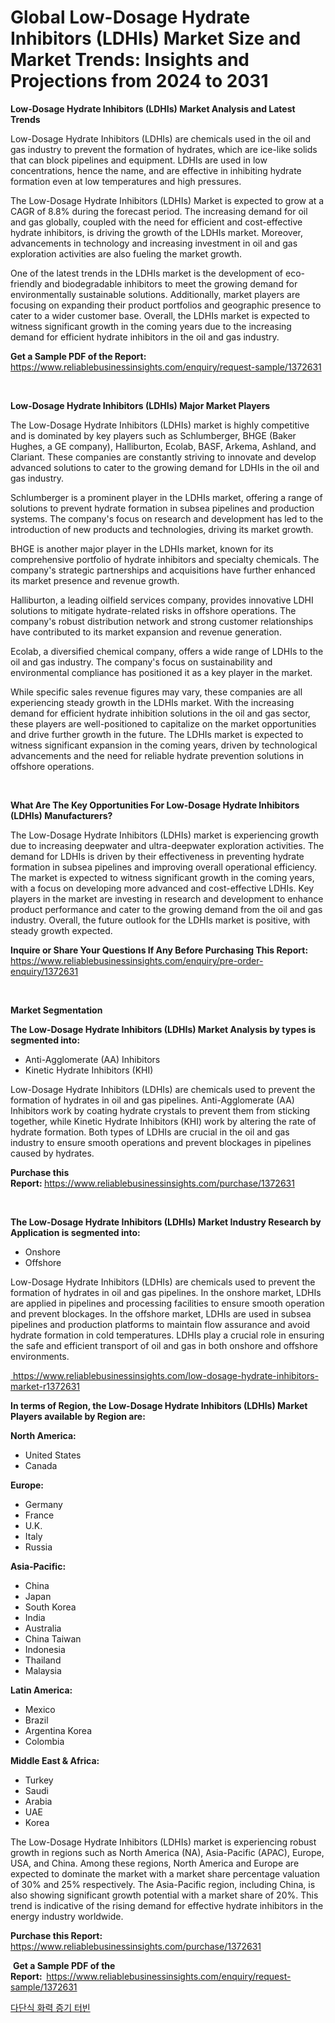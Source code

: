 <p><h1>Global Low-Dosage Hydrate Inhibitors (LDHIs) Market Size and Market Trends: Insights and Projections from 2024 to 2031</h1></p><p><strong>Low-Dosage Hydrate Inhibitors (LDHIs) Market Analysis and Latest Trends</strong></p>
<p><p>Low-Dosage Hydrate Inhibitors (LDHIs) are chemicals used in the oil and gas industry to prevent the formation of hydrates, which are ice-like solids that can block pipelines and equipment. LDHIs are used in low concentrations, hence the name, and are effective in inhibiting hydrate formation even at low temperatures and high pressures.</p><p>The Low-Dosage Hydrate Inhibitors (LDHIs) Market is expected to grow at a CAGR of 8.8% during the forecast period. The increasing demand for oil and gas globally, coupled with the need for efficient and cost-effective hydrate inhibitors, is driving the growth of the LDHIs market. Moreover, advancements in technology and increasing investment in oil and gas exploration activities are also fueling the market growth.</p><p>One of the latest trends in the LDHIs market is the development of eco-friendly and biodegradable inhibitors to meet the growing demand for environmentally sustainable solutions. Additionally, market players are focusing on expanding their product portfolios and geographic presence to cater to a wider customer base. Overall, the LDHIs market is expected to witness significant growth in the coming years due to the increasing demand for efficient hydrate inhibitors in the oil and gas industry.</p></p>
<p><strong>Get a Sample PDF of the Report:&nbsp;</strong> <a href="https://www.reliablebusinessinsights.com/enquiry/request-sample/1372631">https://www.reliablebusinessinsights.com/enquiry/request-sample/1372631</a></p>
<p>&nbsp;</p>
<p><strong>Low-Dosage Hydrate Inhibitors (LDHIs) Major Market Players</strong></p>
<p><p>The Low-Dosage Hydrate Inhibitors (LDHIs) market is highly competitive and is dominated by key players such as Schlumberger, BHGE (Baker Hughes, a GE company), Halliburton, Ecolab, BASF, Arkema, Ashland, and Clariant. These companies are constantly striving to innovate and develop advanced solutions to cater to the growing demand for LDHIs in the oil and gas industry.</p><p>Schlumberger is a prominent player in the LDHIs market, offering a range of solutions to prevent hydrate formation in subsea pipelines and production systems. The company's focus on research and development has led to the introduction of new products and technologies, driving its market growth.</p><p>BHGE is another major player in the LDHIs market, known for its comprehensive portfolio of hydrate inhibitors and specialty chemicals. The company's strategic partnerships and acquisitions have further enhanced its market presence and revenue growth.</p><p>Halliburton, a leading oilfield services company, provides innovative LDHI solutions to mitigate hydrate-related risks in offshore operations. The company's robust distribution network and strong customer relationships have contributed to its market expansion and revenue generation.</p><p>Ecolab, a diversified chemical company, offers a wide range of LDHIs to the oil and gas industry. The company's focus on sustainability and environmental compliance has positioned it as a key player in the market.</p><p>While specific sales revenue figures may vary, these companies are all experiencing steady growth in the LDHIs market. With the increasing demand for efficient hydrate inhibition solutions in the oil and gas sector, these players are well-positioned to capitalize on the market opportunities and drive further growth in the future. The LDHIs market is expected to witness significant expansion in the coming years, driven by technological advancements and the need for reliable hydrate prevention solutions in offshore operations.</p></p>
<p>&nbsp;</p>
<p><strong>What Are The Key Opportunities For Low-Dosage Hydrate Inhibitors (LDHIs) Manufacturers?</strong></p>
<p><p>The Low-Dosage Hydrate Inhibitors (LDHIs) market is experiencing growth due to increasing deepwater and ultra-deepwater exploration activities. The demand for LDHIs is driven by their effectiveness in preventing hydrate formation in subsea pipelines and improving overall operational efficiency. The market is expected to witness significant growth in the coming years, with a focus on developing more advanced and cost-effective LDHIs. Key players in the market are investing in research and development to enhance product performance and cater to the growing demand from the oil and gas industry. Overall, the future outlook for the LDHIs market is positive, with steady growth expected.</p></p>
<p><strong>Inquire or Share Your Questions If Any Before Purchasing This Report:</strong> <a href="https://www.reliablebusinessinsights.com/enquiry/pre-order-enquiry/1372631">https://www.reliablebusinessinsights.com/enquiry/pre-order-enquiry/1372631</a></p>
<p>&nbsp;</p>
<p><strong>Market Segmentation</strong></p>
<p><strong>The Low-Dosage Hydrate Inhibitors (LDHIs) Market Analysis by types is segmented into:</strong></p>
<p><ul><li>Anti-Agglomerate (AA) Inhibitors</li><li>Kinetic Hydrate Inhibitors (KHI)</li></ul></p>
<p><p>Low-Dosage Hydrate Inhibitors (LDHIs) are chemicals used to prevent the formation of hydrates in oil and gas pipelines. Anti-Agglomerate (AA) Inhibitors work by coating hydrate crystals to prevent them from sticking together, while Kinetic Hydrate Inhibitors (KHI) work by altering the rate of hydrate formation. Both types of LDHIs are crucial in the oil and gas industry to ensure smooth operations and prevent blockages in pipelines caused by hydrates.</p></p>
<p><strong>Purchase this Report:&nbsp;</strong><a href="https://www.reliablebusinessinsights.com/purchase/1372631">https://www.reliablebusinessinsights.com/purchase/1372631</a></p>
<p>&nbsp;</p>
<p><strong>The Low-Dosage Hydrate Inhibitors (LDHIs) Market Industry Research by Application is segmented into:</strong></p>
<p><ul><li>Onshore</li><li>Offshore</li></ul></p>
<p><p>Low-Dosage Hydrate Inhibitors (LDHIs) are chemicals used to prevent the formation of hydrates in oil and gas pipelines. In the onshore market, LDHIs are applied in pipelines and processing facilities to ensure smooth operation and prevent blockages. In the offshore market, LDHIs are used in subsea pipelines and production platforms to maintain flow assurance and avoid hydrate formation in cold temperatures. LDHIs play a crucial role in ensuring the safe and efficient transport of oil and gas in both onshore and offshore environments.</p></p>
<p><a href="https://www.reliablebusinessinsights.com/low-dosage-hydrate-inhibitors-market-r1372631">&nbsp;https://www.reliablebusinessinsights.com/low-dosage-hydrate-inhibitors-market-r1372631</a></p>
<p><strong>In terms of Region, the Low-Dosage Hydrate Inhibitors (LDHIs) Market Players available by Region are:</strong></p>
<p>
    <p> <strong> North America: </strong>
        <ul>
            <li>United States</li>
            <li>Canada</li>
        </ul>
        </p> 
    <p> <strong> Europe: </strong>
        <ul>
            <li>Germany</li>
            <li>France</li>
            <li>U.K.</li>
            <li>Italy</li>
            <li>Russia</li>
        </ul>
        </p> 
    <p> <strong> Asia-Pacific: </strong>
        <ul>
            <li>China</li>
            <li>Japan</li>
            <li>South Korea</li>
            <li>India</li>
            <li>Australia</li>
            <li>China Taiwan</li>
            <li>Indonesia</li>
            <li>Thailand</li>
            <li>Malaysia</li>
        </ul>
        </p> 
    <p> <strong> Latin America: </strong>
        <ul>
            <li>Mexico</li>
            <li>Brazil</li>
            <li>Argentina Korea</li>
            <li>Colombia</li>
        </ul>
        </p> 
    <p> <strong> Middle East & Africa: </strong>
        <ul>
            <li>Turkey</li>
            <li>Saudi</li>
            <li>Arabia</li>
            <li>UAE</li>
            <li>Korea</li>
        </ul>
    </p>
    </p>
<p><p>The Low-Dosage Hydrate Inhibitors (LDHIs) market is experiencing robust growth in regions such as North America (NA), Asia-Pacific (APAC), Europe, USA, and China. Among these regions, North America and Europe are expected to dominate the market with a market share percentage valuation of 30% and 25% respectively. The Asia-Pacific region, including China, is also showing significant growth potential with a market share of 20%. This trend is indicative of the rising demand for effective hydrate inhibitors in the energy industry worldwide.</p></p>
<p><strong>Purchase this Report: </strong><a href="https://www.reliablebusinessinsights.com/purchase/1372631">https://www.reliablebusinessinsights.com/purchase/1372631</a></p>
<p>&nbsp;<strong>Get a Sample PDF of the Report:&nbsp;&nbsp;</strong><a href="https://www.reliablebusinessinsights.com/enquiry/request-sample/1372631">https://www.reliablebusinessinsights.com/enquiry/request-sample/1372631</a></p>
<p><strong></strong></p>
<p><p><a href="https://medium.com/@koleledner/%EB%8B%A4%EB%8B%A8-%EC%97%B4%EB%A0%A5-%EC%B6%A9%EC%A0%84%EC%8B%9D-%EC%A6%9D%EA%B8%B0%ED%84%B0%EB%B9%88-%EC%8B%9C%EC%9E%A5%EC%9D%80-%EC%8B%9C%EC%9E%A5-%EC%A0%90%EC%9C%A0%EC%9C%A8-%EC%8B%9C%EC%9E%A5-%EB%8F%99%ED%96%A5-%EB%B0%8F-%EC%8B%9C%EC%9E%A5-%EC%84%B1%EC%9E%A5%EC%97%90-%EB%8C%80%ED%95%9C-%EC%A0%95%EB%B3%B4%EB%A5%BC-%EC%A0%9C%EA%B3%B5%ED%95%A9%EB%8B%88%EB%8B%A4-8b835f0db8ab">다단식 화력 증기 터빈</a></p></p>